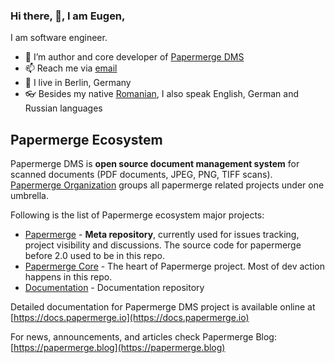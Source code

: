 ### Hi there, 👋, I am Eugen,

I am software engineer.

- 🌱 I’m author and core developer of [Papermerge DMS](https://github.com/ciur/papermerge)
- 📫 Reach me via [email](mailto:eugen@papermerge.com)
- :round_pushpin: I live in Berlin, Germany
- 👓 Besides my native [Romanian](https://en.wikipedia.org/wiki/Romanian_language), I also speak English, German and Russian languages


## Papermerge Ecosystem

Papermerge DMS is **open source document management system** for scanned documents (PDF documents,
JPEG, PNG, TIFF scans). [Papermerge Organization](https://github.com/papermerge) groups all
papermerge related projects under one umbrella.

Following is the list of Papermerge ecosystem major projects:


* [Papermerge](https://github.com/ciur/papermerge) - **Meta repository**, currently used for issues tracking, project visibility and discussions. The source code for papermerge before 2.0 used to be in this repo.
* [Papermerge Core](https://github.com/papermerge/papermerge-core) - The heart of Papermerge project. Most of dev action happens in this repo.
* [Documentation](https://github.com/papermerge/documentation) - Documentation repository

Detailed documentation for Papermerge DMS project is available online at [https://docs.papermerge.io](https://docs.papermerge.io)

For news, announcements, and articles check Papermerge Blog:  [https://papermerge.blog](https://papermerge.blog)

